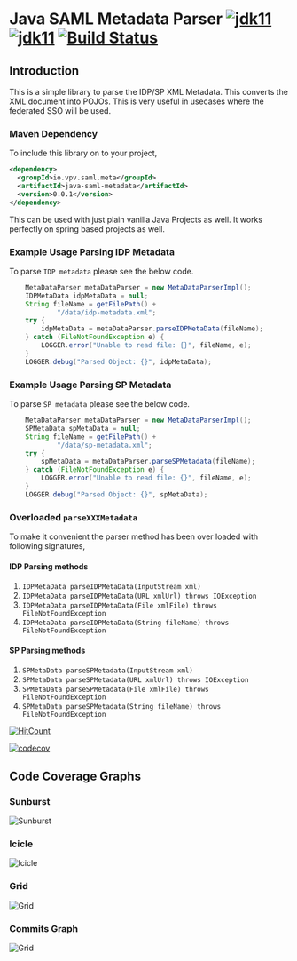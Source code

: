 # Java SAML Metadata Parser [![jdk11](https://img.shields.io/badge/Open%20JDK-11-green.svg)](http://jdk.java.net/11/)[![jdk11](https://img.shields.io/badge/Oracle%20JDK-11-green.svg)](https://www.oracle.com/technetwork/java/javase/11-relnote-issues-5012449.html) [![Build Status](https://travis-ci.org/reflexdemon/java-saml-metadata.svg?branch=master)](https://travis-ci.org/reflexdemon/java-saml-metadata)

## Introduction
This is a simple library to parse the IDP/SP XML Metadata. This converts the XML document into POJOs. This is very useful in usecases where the federated SSO will be used.

### Maven Dependency

To include this library on to your project,
```xml
<dependency>
  <groupId>io.vpv.saml.meta</groupId>
  <artifactId>java-saml-metadata</artifactId>
  <version>0.0.1</version>
</dependency>
``` 
This can be used with just plain vanilla Java Projects as well. It works perfectly on spring based projects as well.

### Example Usage Parsing IDP Metadata

To parse `IDP metadata` please see the below code.

```java
    MetaDataParser metaDataParser = new MetaDataParserImpl();
    IDPMetaData idpMetaData = null;
    String fileName = getFilePath() +
            "/data/idp-metadata.xml";
    try {
        idpMetaData = metaDataParser.parseIDPMetaData(fileName);
    } catch (FileNotFoundException e) {
        LOGGER.error("Unable to read file: {}", fileName, e);
    }
    LOGGER.debug("Parsed Object: {}", idpMetaData);

```

### Example Usage Parsing SP Metadata

To parse `SP metadata` please see the below code.

```java
    MetaDataParser metaDataParser = new MetaDataParserImpl();
    SPMetaData spMetaData = null;
    String fileName = getFilePath() +
            "/data/sp-metadata.xml";
    try {
        spMetaData = metaDataParser.parseSPMetadata(fileName);
    } catch (FileNotFoundException e) {
        LOGGER.error("Unable to read file: {}", fileName, e);
    }
    LOGGER.debug("Parsed Object: {}", spMetaData);
```

### Overloaded `parseXXXMetadata`

To make it convenient the parser method has been over loaded with following signatures,

#### IDP Parsing methods
1. `IDPMetaData parseIDPMetaData(InputStream xml)`
2. `IDPMetaData parseIDPMetaData(URL xmlUrl) throws IOException `
3. `IDPMetaData parseIDPMetaData(File xmlFile) throws FileNotFoundException`
4. `IDPMetaData parseIDPMetaData(String fileName) throws FileNotFoundException`


#### SP Parsing methods

1. `SPMetaData parseSPMetadata(InputStream xml)`
2. `SPMetaData parseSPMetadata(URL xmlUrl) throws IOException`
3. `SPMetaData parseSPMetadata(File xmlFile) throws FileNotFoundException`
4. `SPMetaData parseSPMetadata(String fileName) throws FileNotFoundException`




[![HitCount](http://hits.dwyl.io/reflexdemon/java-saml-metadata.svg)](http://hits.dwyl.io/reflexdemon/java-saml-metadata)

[![codecov](https://codecov.io/gh/reflexdemon/java-saml-metadata/branch/master/graph/badge.svg)](https://codecov.io/gh/reflexdemon/java-saml-metadata)




## Code Coverage Graphs

### Sunburst
![Sunburst](https://codecov.io/gh/reflexdemon/java-saml-metadata/branch/master/graphs/sunburst.svg "Sunburst Code Coverage")

### Icicle
![Icicle](https://codecov.io/gh/reflexdemon/java-saml-metadata/branch/master/graphs/icicle.svg "Icicle Code Coverage")

### Grid
![Grid](https://codecov.io/gh/reflexdemon/java-saml-metadata/branch/master/graphs/tree.svg "Grid Code Coverage")

### Commits Graph
![Grid](https://codecov.io/gh/reflexdemon/java-saml-metadata/branch/master/graphs/commits.svg "Commit Graph")
